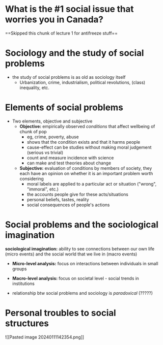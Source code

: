 # What is the #1 social issue that worries you in Canada?
==Skipped this chunk of lecture 1 for antifreeze stuff==

# Sociology and the study of social problems
- the study of social problems is as old as sociology itself
	- Urbanization, crime, industrialism, political revolutions, (class) inequality, etc.
# Elements of social problems
- Two elements, objective and subjective
	- **Objective:** empirically observed *conditions* that affect wellbeing of chunk of pop
		- eg, crime, poverty, abuse
		- shows that the condition exists and that it harms people
		- cause-effect can be studies without making moral judgement (serious vs trivial)
		- count and measure incidence with science
		- can make and test theories about change
	- **Subjective:** evaluation of conditions by members of society, they each have an opinion on whether it is an important problem worth considering 
		- moral labels are applied to a particular act or situation ("wrong", "immoral", etc.)
		- the accounts people give for these acts/situations
		- personal beliefs, tastes, reality
		- social consequences of people's actions
# Social problems and the sociological imagination
**sociological imagination:** ability to see connections between our own life (micro events) and the social world that we live in (macro events)
- **Micro-level analysis:** focus on interactions between individuals in small groups
- **Macro-level analysis:** focus on societal level - social trends in institutions

- relationship btw social problems and sociology is *paradoxical* (?????)
# Personal troubles to social structures
![[Pasted image 20240111142354.png]]
